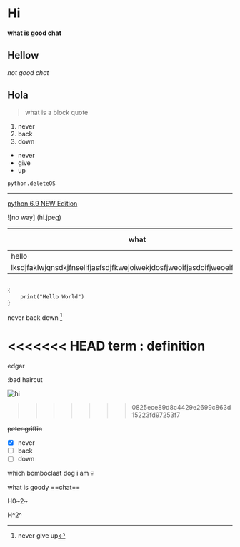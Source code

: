 # Hi
**what is good chat**
## Hellow
*not good chat*
## Hola
> what is a block quote

1. never
2. back
3. down

- never
- give 
- up

`python.deleteOS`

---

[python 6.9 NEW Edition](https://www.youtube.com/watch?v=dQw4w9WgXcQ)

![no way] (hi.jpeg)

| what | insane description |
| ---------- | -----------|
|hello | chat |
|lksdjfaklwjqnsdkjfnselifjasfsdjfkwejoiwekjdosfjweoifjasdoifjweoeifjasoifjwe | text |

```

{
    print("Hello World")
}

```
never back down [^1]

[^1]: never give up

<<<<<<< HEAD
term
: definition
=======
edgar

:bad haircut

![hi](https://github.com/arinpt/neverback/assets/72355347/3ed97f6e-4a8e-4488-a1c7-2bbba3d8ad1d)

>>>>>>> 0825ece89d8c4429e2699c863d15223fd97253f7

~~peter griffin~~

- [x] never
- [ ] back
- [ ] down

which bomboclaat dog i am :skull:


what is goody ==chat== 

H0~2~

H^2^

